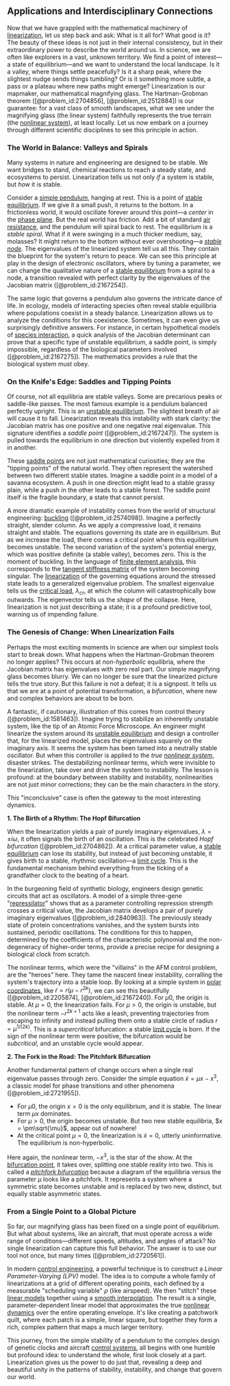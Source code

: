 ## Applications and Interdisciplinary Connections

Now that we have grappled with the mathematical machinery of [linearization](@article_id:267176), let us step back and ask: What is it all for? What good is it? The beauty of these ideas is not just in their internal consistency, but in their extraordinary power to describe the world around us. In science, we are often like explorers in a vast, unknown territory. We find a point of interest—a state of equilibrium—and we want to understand the local landscape. Is it a valley, where things settle peacefully? Is it a sharp peak, where the slightest nudge sends things tumbling? Or is it something more subtle, a pass or a plateau where new paths might emerge? Linearization is our mapmaker, our mathematical magnifying glass. The Hartman-Grobman theorem ([@problem_id:2704856], [@problem_id:2512884]) is our guarantee: for a vast class of smooth landscapes, what we see under the magnifying glass (the linear system) faithfully represents the true terrain (the [nonlinear system](@article_id:162210)), at least locally. Let us now embark on a journey through different scientific disciplines to see this principle in action.

### The World in Balance: Valleys and Spirals

Many systems in nature and engineering are designed to be stable. We want bridges to stand, chemical reactions to reach a steady state, and ecosystems to persist. Linearization tells us not only *if* a system is stable, but *how* it is stable.

Consider a [simple pendulum](@article_id:276177), hanging at rest. This is a point of [stable equilibrium](@article_id:268985). If we give it a small push, it returns to the bottom. In a frictionless world, it would oscillate forever around this point—a *center* in the [phase plane](@article_id:167893). But the real world has friction. Add a bit of standard [air resistance](@article_id:168470), and the pendulum will spiral back to rest. The equilibrium is a *stable spiral*. What if it were swinging in a much thicker medium, say, molasses? It might return to the bottom without ever overshooting—a *[stable node](@article_id:260998)*. The eigenvalues of the linearized system tell us all this. They contain the blueprint for the system's return to peace. We can see this principle at play in the design of electronic oscillators, where by tuning a parameter, we can change the qualitative nature of a [stable equilibrium](@article_id:268985) from a spiral to a node, a transition revealed with perfect clarity by the eigenvalues of the Jacobian matrix ([@problem_id:2167254]).

The same logic that governs a pendulum also governs the intricate dance of life. In ecology, models of interacting species often reveal stable equilibria where populations coexist in a steady balance. Linearization allows us to analyze the conditions for this coexistence. Sometimes, it can even give us surprisingly definitive answers. For instance, in certain hypothetical models of [species interaction](@article_id:195322), a quick analysis of the Jacobian determinant can prove that a specific type of unstable equilibrium, a saddle point, is simply impossible, regardless of the biological parameters involved ([@problem_id:2167275]). The mathematics provides a rule that the biological system must obey.

### On the Knife's Edge: Saddles and Tipping Points

Of course, not all equilibria are stable valleys. Some are precarious peaks or saddle-like passes. The most famous example is a pendulum balanced perfectly upright. This is an [unstable equilibrium](@article_id:173812). The slightest breath of air will cause it to fall. Linearization reveals this instability with stark clarity: the Jacobian matrix has one positive and one negative real eigenvalue. This signature identifies a *saddle point* ([@problem_id:2167247]). The system is pulled towards the equilibrium in one direction but violently expelled from it in another.

These [saddle points](@article_id:261833) are not just mathematical curiosities; they are the "tipping points" of the natural world. They often represent the watershed between two different stable states. Imagine a saddle point in a model of a savanna ecosystem. A push in one direction might lead to a stable grassy plain, while a push in the other leads to a stable forest. The saddle point itself is the fragile boundary, a state that cannot persist.

A more dramatic example of instability comes from the world of structural engineering: [buckling](@article_id:162321) ([@problem_id:2574098]). Imagine a perfectly straight, slender column. As we apply a compressive load, it remains straight and stable. The equations governing its state are in equilibrium. But as we increase the load, there comes a critical point where this equilibrium becomes unstable. The second variation of the system's potential energy, which was positive definite (a stable valley), becomes zero. This is the moment of buckling. In the language of [finite element analysis](@article_id:137615), this corresponds to the [tangent stiffness matrix](@article_id:170358) of the system becoming singular. The [linearization](@article_id:267176) of the governing equations around the stressed state leads to a generalized eigenvalue problem. The smallest eigenvalue tells us the [critical load](@article_id:192846), $\lambda_{cr}$, at which the column will catastrophically bow outwards. The eigenvector tells us the *shape* of the collapse. Here, linearization is not just describing a state; it is a profound predictive tool, warning us of impending failure.

### The Genesis of Change: When Linearization Fails

Perhaps the most exciting moments in science are when our simplest tools start to break down. What happens when the Hartman-Grobman theorem no longer applies? This occurs at *non-hyperbolic* equilibria, where the Jacobian matrix has eigenvalues with zero real part. Our simple magnifying glass becomes blurry. We can no longer be sure that the linearized picture tells the true story. But this failure is not a defeat; it is a signpost. It tells us that we are at a point of potential transformation, a *bifurcation*, where new and complex behaviors are about to be born.

A fantastic, if cautionary, illustration of this comes from control theory ([@problem_id:1581463]). Imagine trying to stabilize an inherently unstable system, like the tip of an Atomic Force Microscope. An engineer might linearize the system around its [unstable equilibrium](@article_id:173812) and design a controller that, for the linearized model, places the eigenvalues squarely on the imaginary axis. It seems the system has been tamed into a neutrally stable oscillator. But when this controller is applied to the *true [nonlinear system](@article_id:162210)*, disaster strikes. The destabilizing nonlinear terms, which were invisible to the linearization, take over and drive the system to instability. The lesson is profound: at the boundary between stability and instability, nonlinearities are not just minor corrections; they can be the main characters in the story.

This "inconclusive" case is often the gateway to the most interesting dynamics.

**1. The Birth of a Rhythm: The Hopf Bifurcation**

When the linearization yields a pair of purely imaginary eigenvalues, $\lambda = \pm i\omega$, it often signals the birth of an oscillation. This is the celebrated *Hopf bifurcation* ([@problem_id:2704862]). At a critical parameter value, a [stable equilibrium](@article_id:268985) can lose its stability, but instead of just becoming unstable, it gives birth to a stable, rhythmic oscillation—a [limit cycle](@article_id:180332). This is the fundamental mechanism behind everything from the ticking of a grandfather clock to the beating of a heart.

In the burgeoning field of synthetic biology, engineers design genetic circuits that act as oscillators. A model of a simple three-gene "[repressilator](@article_id:262227)" shows that as a parameter controlling repression strength crosses a critical value, the Jacobian matrix develops a pair of purely imaginary eigenvalues ([@problem_id:2840963]). The previously steady state of protein concentrations vanishes, and the system bursts into sustained, periodic oscillations. The conditions for this to happen, determined by the coefficients of the characteristic polynomial and the non-degeneracy of higher-order terms, provide a precise recipe for designing a biological clock from scratch.

The nonlinear terms, which were the "villains" in the AFM control problem, are the "heroes" here. They tame the nascent linear instability, corralling the system's trajectory into a stable loop. By looking at a simple system in [polar coordinates](@article_id:158931), like $\dot{r} = r(\mu - r^{2k})$, we can see this beautifully ([@problem_id:2205874], [@problem_id:2167240]). For $\mu  0$, the origin is stable. At $\mu=0$, the linearization fails. For $\mu > 0$, the origin is unstable, but the nonlinear term $-r^{2k+1}$ acts like a leash, preventing trajectories from escaping to infinity and instead pulling them onto a stable circle of radius $r = \mu^{1/(2k)}$. This is a *supercritical* bifurcation: a stable [limit cycle](@article_id:180332) is born. If the sign of the nonlinear term were positive, the bifurcation would be *subcritical*, and an unstable cycle would appear.

**2. The Fork in the Road: The Pitchfork Bifurcation**

Another fundamental pattern of change occurs when a single real eigenvalue passes through zero. Consider the simple equation $\dot{x} = \mu x - x^3$, a classic model for phase transitions and other phenomena ([@problem_id:2721955]).
- For $\mu  0$, the origin $x=0$ is the only equilibrium, and it is stable. The linear term $\mu x$ dominates.
- For $\mu > 0$, the origin becomes unstable. But two new stable equilibria, $x = \pm\sqrt{\mu}$, appear out of nowhere!
- At the critical point $\mu = 0$, the linearization is $\dot{x} = 0$, utterly uninformative. The equilibrium is non-hyperbolic.

Here again, the nonlinear term, $-x^3$, is the star of the show. At the [bifurcation point](@article_id:165327), it takes over, splitting one stable reality into two. This is called a *[pitchfork bifurcation](@article_id:143151)* because a diagram of the equilibria versus the parameter $\mu$ looks like a pitchfork. It represents a system where a symmetric state becomes unstable and is replaced by two new, distinct, but equally stable asymmetric states.

### From a Single Point to a Global Picture

So far, our magnifying glass has been fixed on a single point of equilibrium. But what about systems, like an aircraft, that must operate across a wide range of conditions—different speeds, altitudes, and angles of attack? No single linearization can capture this full behavior. The answer is to use our tool not once, but many times ([@problem_id:2720561]).

In modern [control engineering](@article_id:149365), a powerful technique is to construct a *Linear Parameter-Varying (LPV)* model. The idea is to compute a whole family of linearizations at a grid of different operating points, each defined by a measurable "scheduling variable" $\rho$ (like airspeed). We then "stitch" these [linear models](@article_id:177808) together using a [smooth interpolation](@article_id:141723). The result is a single, parameter-dependent linear model that approximates the true [nonlinear dynamics](@article_id:140350) over the entire operating envelope. It's like creating a patchwork quilt, where each patch is a simple, linear square, but together they form a rich, complex pattern that maps a much larger territory.

This journey, from the simple stability of a pendulum to the complex design of genetic clocks and aircraft [control systems](@article_id:154797), all begins with one humble but profound idea: to understand the whole, first look closely at a part. Linearization gives us the power to do just that, revealing a deep and beautiful unity in the patterns of stability, instability, and change that govern our world.